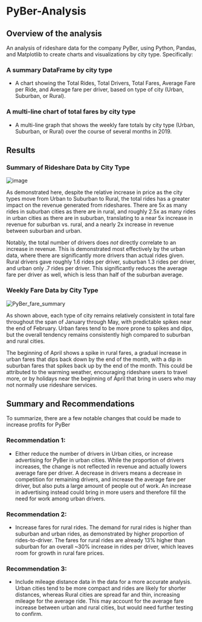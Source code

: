 # PyBer-Analysis

## Overview of the analysis

An analysis of rideshare data for the company PyBer, using Python, Pandas, and Matplotlib to create charts and visualizations by city type. Specifically:

###  A summary DataFrame by city type
- A chart showing the Total Rides, Total Drivers, Total Fares, Average Fare per Ride, and Average fare per driver, based on type of city (Urban, Suburban, or Rural).

### A multi-line chart of total fares by city type
- A multi-line graph that shows the weekly fare totals by city type (Urban, Suburban, or Rural) over the course of several months in 2019.

## Results

### Summary of Rideshare Data by City Type

![image](https://user-images.githubusercontent.com/100869713/166115644-28e7121b-b98d-46f1-9595-015ef2310bc2.png)

As demonstrated here, despite the relative increase in price as the city types move from Urban to Suburban to Rural, the total rides has a greater impact on the revenue generated from rideshares. There are 5x as many rides in suburban cities as there are in rural, and roughly 2.5x as many rides in urban cities as there are in suburban, translating to a near 5x increase in revenue for suburban vs. rural, and a nearly 2x increase in revenue between suburban and urban.

Notably, the total number of drivers does *not* directly correlate to an increase in revenue. This is demonstrated most effectively by the urban data, where there are significantly more drivers than actual rides given. Rural drivers gave roughly 1.6 rides per driver, suburban 1.3 rides per driver, and urban only .7 rides per driver. This significantly reduces the average fare per driver as well, which is less than half of the suburban average.

### Weekly Fare Data by City Type

![PyBer_fare_summary](https://user-images.githubusercontent.com/100869713/166115647-2a7e1e20-537d-413f-8efe-80c0bed8125e.png)

As shown above, each type of city remains relatively consistent in total fare throughout the span of January through May, with predictable spikes near the end of February. Urban fares tend to be more prone to spikes and dips, but the overall tendency remains consistently high compared to suburban and rural cities.

The beginning of April shows a spike in rural fares, a gradual increase in urban fares that dips back down by the end of the month, with a dip in suburban fares that spikes back up by the end of the month. This could be attributed to the warming weather, encouraging rideshare users to travel more, or by holidays near the beginning of April that bring in users who may not normally use rideshare services.

## Summary and Recommendations

To summarize, there are a few notable changes that could be made to increase profits for PyBer

### Recommendation 1:

- Either reduce the number of drivers in Urban cities, or increase advertising for PyBer in urban cities. While the proportion of drivers increases, the change is not reflected in revenue and actually lowers average fare per driver. A decrease in drivers means a decrease in competition for remaining drivers, and increase the average fare per driver, but also puts a large amount of people out of work. An increase in advertising instead could bring in more users and therefore fill the need for work among urban drivers.

### Recommendation 2:

- Increase fares for rural rides. The demand for rural rides is higher than suburban and urban rides, as demonstrated by higher proportion of rides-to-driver. The fares for rural rides are already 13% higher than suburban for an overall ~30% increase in rides per driver, which leaves room for growth in rural fare prices.

### Recommendation 3:

- Include mileage distance data in the data for a more accurate analysis. Urban cities tend to be more compact and rides are likely for shorter distances, whereas Rural cities are spread far and thin, increasing mileage for the average ride. This may account for the average fare increase between urban and rural cities, but would need further testing to confirm.

